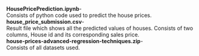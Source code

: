 <b>HousePricePrediction.ipynb</b>- <br>
Consists of python code used to predict the house prices.
<br>
<b>house_price_submission.csv</b>- <br>
Result file which shows all the predicted values of houses. Consists of two columns, House id and its corresponding sales price.
<br>
<b>house-prices-advanced-regression-techniques.zip</b>-<br>
Consists of  all datasets used.
